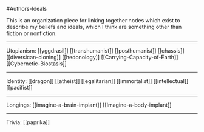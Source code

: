 #Authors-Ideals

This is an organization piece for linking together nodes which exist to describe my beliefs and ideals, which I think are something other than fiction or nonfiction.

---
Utopianism:
[[yggdrasil]]
[[transhumanist]]
[[posthumanist]]
[[chassis]]
[[diversican-cloning]]
[[hedonology]]
[[Carrying-Capacity-of-Earth]]
[[Cybernetic-Biostasis]]

---
Identity:
[[dragon]]
[[atheist]]
[[egalitarian]]
[[immortalist]]
[[intellectual]]
[[pacifist]]

---
Longings:
[[imagine-a-brain-implant]]
[[Imagine-a-body-implant]]

---
Trivia:
[[paprika]]
